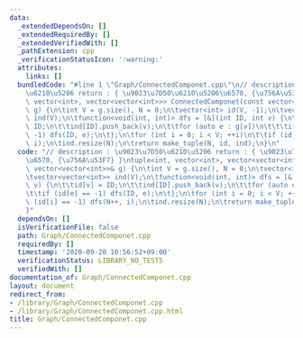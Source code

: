 ```yaml
---
data:
  _extendedDependsOn: []
  _extendedRequiredBy: []
  _extendedVerifiedWith: []
  _pathExtension: cpp
  _verificationStatusIcon: ':warning:'
  attributes:
    links: []
  bundledCode: "#line 1 \"Graph/ConnectedComponet.cpp\"\n// description : \u9023\u7D50\
    \u6210\u5206 return : { \u9023\u7D50\u6210\u5206\u6570, {\u756A\u53F7} }\ntuple<int,\
    \ vector<int>, vector<vector<int>>> ConnectedComponet(const vector<vector<int>>&\
    \ g) {\n\tint V = g.size(), N = 0;\n\tvector<int> id(V, -1);\n\tvector<vector<int>>\
    \ ind(V);\n\tfunction<void(int, int)> dfs = [&](int ID, int v) {\n\t\tid[v] =\
    \ ID;\n\t\tind[ID].push_back(v);\n\t\tfor (auto e : g[v])\n\t\t\tif (id[e] ==\
    \ -1) dfs(ID, e);\n\t};\n\tfor (int i = 0; i < V; ++i)\n\t\tif (id[i] == -1) dfs(N++,\
    \ i);\n\tind.resize(N);\n\treturn make_tuple(N, id, ind);\n}\n"
  code: "// description : \u9023\u7D50\u6210\u5206 return : { \u9023\u7D50\u6210\u5206\
    \u6570, {\u756A\u53F7} }\ntuple<int, vector<int>, vector<vector<int>>> ConnectedComponet(const\
    \ vector<vector<int>>& g) {\n\tint V = g.size(), N = 0;\n\tvector<int> id(V, -1);\n\
    \tvector<vector<int>> ind(V);\n\tfunction<void(int, int)> dfs = [&](int ID, int\
    \ v) {\n\t\tid[v] = ID;\n\t\tind[ID].push_back(v);\n\t\tfor (auto e : g[v])\n\t\
    \t\tif (id[e] == -1) dfs(ID, e);\n\t};\n\tfor (int i = 0; i < V; ++i)\n\t\tif\
    \ (id[i] == -1) dfs(N++, i);\n\tind.resize(N);\n\treturn make_tuple(N, id, ind);\n\
    }"
  dependsOn: []
  isVerificationFile: false
  path: Graph/ConnectedComponet.cpp
  requiredBy: []
  timestamp: '2020-09-20 10:56:52+09:00'
  verificationStatus: LIBRARY_NO_TESTS
  verifiedWith: []
documentation_of: Graph/ConnectedComponet.cpp
layout: document
redirect_from:
- /library/Graph/ConnectedComponet.cpp
- /library/Graph/ConnectedComponet.cpp.html
title: Graph/ConnectedComponet.cpp
---
```

